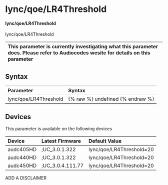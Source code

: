 ﻿---
description: lync/qoe/LR4Threshold
search: false
---

# lync/qoe/LR4Threshold

#### lync/qoe/LR4Threshold

lync/qoe/LR4Threshold


| This parameter is currently investigating what this parameter does. Please refer to Audiocodes wesite for details on this parameter | 
| :--- |

## Syntax
| Parameter | Syntax |
| :--- | :--- |
|lync/qoe/LR4Threshold | {% raw %} undefined {% endraw %}|

## Devices
This parameter is available on the following devices

| Device | Latest Firmware | Default Value |
|:---|:---|:---|
| audc405HD | ;UC_3.0.1.322 | lync/qoe/LR4Threshold=20 
| audc440HD | ;UC_3.0.1.322 | lync/qoe/LR4Threshold=20 
| audc450HD | ;UC_3.0.4.111.77 | lync/qoe/LR4Threshold=20 

ADD A DISCLAIMER
